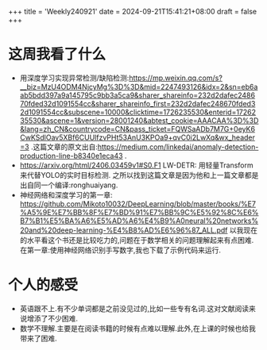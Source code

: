 +++
title = 'Weekly240921'
date = 2024-09-21T15:41:21+08:00
draft = false
+++

# 这周我看了什么

- 用深度学习实现异常检测/缺陷检测:https://mp.weixin.qq.com/s?__biz=MzU4ODM4NjcyMg%3D%3D&mid=2247493126&idx=2&sn=eb6aab5bdd397a9a145795c9bb3a5ca9&sharer_shareinfo=232d2dafec248670fded32d1091554cc&sharer_shareinfo_first=232d2dafec248670fded32d1091554cc&subscene=10000&clicktime=1726235530&enterid=1726235530&ascene=1&version=28001240&abtest_cookie=AAACAA%3D%3D&lang=zh_CN&countrycode=CN&pass_ticket=FQWSaADb7M7G+0eyK6CwKSdlOav5XBf6CUUlfzvPHt53AnU3KPOa9+qvC0i2LwXq&wx_header=3 .这篇文章的原文出自:https://medium.com/linkedai/anomaly-detection-production-line-b8340e1eca43 .
- https://arxiv.org/html/2406.03459v1#S0.F1 LW-DETR: 用轻量Transform来代替YOLO的实时目标检测. 之所以找到这篇文章是因为他和上一篇文章都是出自同一个编译:ronghuaiyang.
- 神经网络和深度学习的第一章: https://github.com/Mikoto10032/DeepLearning/blob/master/books/%E7%A5%9E%E7%BB%8F%E7%BD%91%E7%BB%9C%E5%92%8C%E6%B7%B1%E5%BA%A6%E5%AD%A6%E4%B9%A0neural%20networks%20and%20deep-learning-%E4%B8%AD%E6%96%87_ALL.pdf 以我现在的水平看这个书还是比较吃力的,问题在于数学相关的问题理解起来有点困难.在第一章:使⽤神经⽹络识别⼿写数字,我也下载了示例代码来运行.

# 个人的感受

- 英语跟不上.有不少单词都是之前没见过的,比如一些专有名词.这对文献阅读来说增添了不少困难.
- 数学不理解.主要是在阅读书籍的时候有点难以理解.此外,在上课的时候也给我带来了困难.